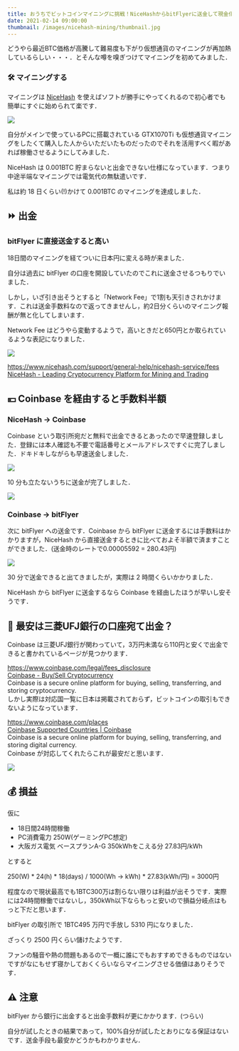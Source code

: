 ```yaml
---
title: おうちでビットコインマイニングに挑戦！NiceHashからbitFlyerに送金して現金化した
date: 2021-02-14 09:00:00
thumbnail: /images/nicehash-mining/thumbnail.jpg
---
```


どうやら最近BTC価格が高騰して難易度も下がり仮想通貨のマイニングが再加熱しているらしい・・・．とそんな噂を嗅ぎつけてマイニングを初めてみました．

<!-- more -->

### 🛠 マイニングする

マイニングは [NiceHash](http://nicehash.com/) を使えばソフトが勝手にやってくれるので初心者でも簡単にすぐに始められて楽です．

![](/images/nicehash-mining/nicehash1.jpg)

自分がメインで使っているPCに搭載されている GTX1070Ti も仮想通貨マイニングをしたくて購入した人からいただいたものだったのでそれを活用すべく暇があれば稼働させるようにしてみました．

NiceHash は 0.001BTC 貯まらないと出金できない仕様になっています．つまり中途半端なマイニングでは電気代の無駄遣いです．

私は約 18 日くらい(!)かけて 0.001BTC のマイニングを達成しました．

## ⏩ 出金

### bitFlyer に直接送金すると高い

18日間のマイニングを経てついに日本円に変える時が来ました．

自分は過去に bitFlyer の口座を開設していたのでこれに送金させるつもりでいました．

しかし，いざ引き出そうとすると「Network Fee」で1割も天引きされかけます．これは送金手数料なので返ってきませんし，約2日分くらいのマイニング報酬が無と化してしまいます．

Network Fee はどうやら変動するようで，高いときだと650円とか取られているような表記になりました．

![](/images/nicehash-mining/fee1.png)

<div class="bcard-wrapper"><span class="bcard-header withgfav"><div class="bcard-favicon" style="background-image: url(https://www.google.com/s2/favicons?domain=https://www.nicehash.com/support/general-help/nicehash-service/fees)"></div><div class="bcard-site"><a href="https://www.nicehash.com/support/general-help/nicehash-service/fees" rel="nofollow" target="_blank"></a></div><div class="bcard-url"><a href="https://www.nicehash.com/support/general-help/nicehash-service/fees" rel="nofollow" target="_blank">https://www.nicehash.com/support/general-help/nicehash-service/fees</a></div></span><span class="bcard-main"><div class="bcard-title"><a href="https://www.nicehash.com/support/general-help/nicehash-service/fees" rel="nofollow" target="_blank">NiceHash - Leading Cryptocurrency Platform for Mining and Trading</a></div><div class="bcard-description"></div></span></div>



## 💴 Coinbase を経由すると手数料半額

### NiceHash → Coinbase

Coinbase という取引所宛だと無料で出金できるとあったので早速登録しました．登録には本人確認も不要で電話番号とメールアドレスですぐに完了しました．ドキドキしながらも早速送金しました．

![](/images/nicehash-mining/fee2.png)

10 分も立たないうちに送金が完了しました．

![](/images/nicehash-mining/coinbase.png)

### Coinbase → bitFlyer

次に bitFlyer への送金です．Coinbase から bitFlyer に送金するには手数料はかかりますが，NiceHash から直接送金するときに比べておよそ半額で済ますことができました．(送金時のレートで0.00005592 = 280.43円)

![](/images/nicehash-mining/coinbase2.png)

30 分で送金できると出てきましたが，実際は 2 時間くらいかかりました．

NiceHash から bitFlyer に送金するなら Coinbase を経由したほうが早いし安そうです．

## 🏦 最安は三菱UFJ銀行の口座宛て出金？

Coinbase は三菱UFJ銀行が関わっていて，3万円未満なら110円と安くで出金できると書かれているページが見つかります．
[<div class="bcard-wrapper"><span class="bcard-header withgfav"><div class="bcard-favicon" style="background-image: url(https://www.google.com/s2/favicons?domain=https://www.coinbase.com/legal/fees_disclosure)"></div><div class="bcard-site"><a href="https://www.coinbase.com/legal/fees_disclosure" rel="nofollow" target="_blank"></a></div><div class="bcard-url"><a href="https://www.coinbase.com/legal/fees_disclosure" rel="nofollow" target="_blank">https://www.coinbase.com/legal/fees_disclosure</a></div></span><span class="bcard-main withogimg"><div class="bcard-title"><a href="https://www.coinbase.com/legal/fees_disclosure" rel="nofollow" target="_blank">Coinbase - Buy/Sell Cryptocurrency</a></div><div class="bcard-description">Coinbase is a secure online platform for buying, selling, transferring, and storing cryptocurrency.</div><a href="https://www.coinbase.com/legal/fees_disclosure" rel="nofollow" target="_blank"><div class="bcard-img" style="background-image: url(https://www.coinbase.com/img/og-default.jpg)"></div></a></span></div>](https://www.coinbase.com/legal/fees_disclosure)
しかし実際は対応国一覧に日本は掲載されておらず，ビットコインの取引もできないようになっています．
<div class="bcard-wrapper"><span class="bcard-header withgfav"><div class="bcard-favicon" style="background-image: url(https://www.google.com/s2/favicons?domain=https://www.coinbase.com/places)"></div><div class="bcard-site"><a href="https://www.coinbase.com/places" rel="nofollow" target="_blank"></a></div><div class="bcard-url"><a href="https://www.coinbase.com/places" rel="nofollow" target="_blank">https://www.coinbase.com/places</a></div></span><span class="bcard-main withogimg"><div class="bcard-title"><a href="https://www.coinbase.com/places" rel="nofollow" target="_blank">Coinbase Supported Countries | Coinbase</a></div><div class="bcard-description">Coinbase is a secure online platform for buying, selling, transferring, and storing digital currency.</div><a href="https://www.coinbase.com/places" rel="nofollow" target="_blank"><div class="bcard-img" style="background-image: url(https://www.coinbase.com/img/og-default.jpg)"></div></a></span></div>
Coinbase が対応してくれたらこれが最安だと思います．

![](/images/nicehash-mining/coinbase3.png)


## 💰 損益

仮に

- 18日間24時間稼働
- PC消費電力 250W(ゲーミングPC想定)
- 大阪ガス電気 ベースプランA-G 350kWhをこえる分 27.83円/kWh

とすると

250(W) * 24(h) * 18(days) / 1000(Wh → kWh) * 27.83(kWh/円) = 3000円

程度なので現状最高でも1BTC300万は割らない限りは利益が出そうです．実際には24時間稼働ではないし，350kWh以下ならもっと安いので損益分岐点はもっと下だと思います．

bitFlyer の取引所で 1BTC495 万円で手放し 5310 円になりました．

ざっくり 2500 円くらい儲けたようです．

ファンの騒音や熱の問題もあるので一概に誰にでもおすすめできるものではないですがなにもせず寝かしておくくらいならマイニングさせる価値はありそうです．

## ⚠ 注意

bitFlyer から銀行に出金すると出金手数料が更にかかります．(つらい)

自分が試したときの結果であって，100%自分が試したとおりになる保証はないです．送金手段も最安かどうかもわかりません．

